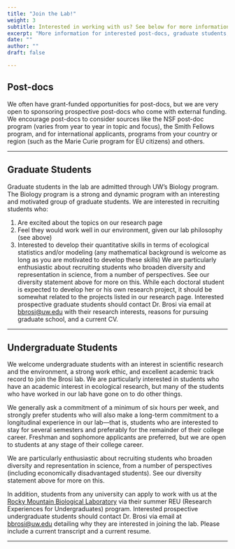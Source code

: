```yaml
---
title: "Join the Lab!"
weight: 3
subtitle: Interested in working with us? See below for more information for prospective students and post-docs
excerpt: "More information for interested post-docs, graduate students, and undergraduate students"
date: "" 
author: ""
draft: false

---
```


## Post-docs
We often have grant-funded opportunities for post-docs, but we are very open to sponsoring prospective post-docs who come with external funding. We encourage post-docs to consider sources like the NSF post-doc program (varies from year to year in topic and focus), the Smith Fellows program, and for international applicants, programs from your country or region (such as the Marie Curie program for EU citizens) and others. 

---

## Graduate Students
Graduate students in the lab are admitted through UW’s Biology program. The Biology program is a strong and dynamic program with an interesting and motivated group of graduate students. We are interested in recruiting students who:
1. Are excited about the topics on our research page
2. Feel they would work well in our environment, given our lab philosophy (see above)
3. Interested to develop their quantitative skills in terms of ecological statistics and/or modeling (any mathematical background is welcome as long as you are motivated to develop these skills)
We are particularly enthusiastic about recruiting students who broaden diversity and representation in science, from a number of perspectives. See our diversity statement above for more on this.
While each doctoral student is expected to develop her or his own research project, it should be somewhat related to the projects listed in our research page. Interested prospective graduate students should contact Dr. Brosi via email at [bbrosi@uw.edu](bbrosi@uw.edu) with their research interests, reasons for pursuing graduate school, and a current CV.

---

## Undergraduate Students
We welcome undergraduate students with an interest in scientific research and the environment, a strong work ethic, and excellent academic track record to join the Brosi lab. We are particularly interested in students who have an academic interest in ecological research, but many of the students who have worked in our lab have gone on to do other things.

We generally ask a commitment of a minimum of six hours per week, and strongly prefer students who will also make a long-term commitment to a longitudinal experience in our lab—that is, students who are interested to stay for several semesters and preferably for the remainder of their college career. Freshman and sophomore applicants are preferred, but we are open to students at any stage of their college career.

We are particularly enthusiastic about recruiting students who broaden diversity and representation in science, from a number of perspectives (including economically disadvantaged students). See our diversity statement above for more on this.

In addition, students from any university can apply to work with us at the [Rocky Mountain Biological Laboratory](https://www.rmbl.org/education-program-reu/) via their summer REU (Research Experiences for Undergraduates) program. Interested prospective undergraduate students should contact Dr. Brosi via email at [bbrosi@uw.edu](bbrosi@uw.edu) detailing why they are interested in joining the lab. Please include a current transcript and a current resume.

---
